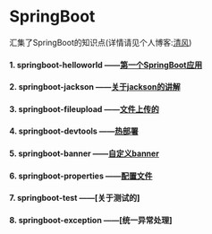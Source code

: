 # SpringBoot
汇集了SpringBoot的知识点(详情请见个人博客:[清风](https://www.qfcwx.top/ "我的博客"))  

#### 1. springboot-helloworld ——[第一个SpringBoot应用](https://www.qfcwx.top/2019/03/10/1-di-yi-ge-springboot-ying-yong/)
#### 2. springboot-jackson    ——[关于jackson的讲解](https://www.qfcwx.top/2019/03/11/5-springboot-zhong-zi-ding-yi-json-de-jie-gou-he-ge-shi/)
#### 3. springboot-fileupload ——[文件上传的](https://www.qfcwx.top/2019/03/10/4-springboot-wen-jian-shang-chuan/)
#### 4. springboot-devtools   ——[热部署](https://www.qfcwx.top/2019/03/10/3-springboot-zhong-kai-qi-re-bu-shu/)
#### 5. springboot-banner     ——[自定义banner](https://www.qfcwx.top/2019/03/10/2-springboot-zhong-zi-ding-yi-banner/)
#### 6. springboot-properties ——[配置文件](https://www.qfcwx.top/2019/03/11/6-springboot-zhong-pei-zhi-wen-jian-xiang-jie/)
#### 7. springboot-test       ——[关于测试的]
#### 8. springboot-exception  ——[统一异常处理]